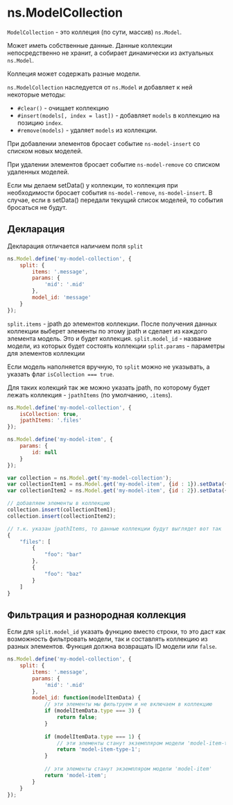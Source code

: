 # ns.ModelCollection

`ModelCollection` - это коллеция (по сути, массив) `ns.Model`.

Может иметь собственные данные.
Данные коллекции непосредственно не хранит, а собирает динамически из актуальных `ns.Model`.

Коллеция может содержать разные модели.

`ns.ModelCollection` наследуется от `ns.Model` и добавляет к ней некоторые методы:

 - `#clear()` - очищает коллекцию
 - `#insert(models[, index = last])` - добавляет `models` в коллекцию на позицию `index`.
 - `#remove(models)` - удаляет `models` из коллекции.

При добавлении элементов бросает событие `ns-model-insert` со списком новых моделей.

При удалении элементов бросает событие `ns-model-remove` со списком удаленных моделей.

Если мы делаем setData() у коллекции, то коллекция при необходимости бросает события `ns-model-remove`, `ns-model-insert`. 
В случае, если в setData() передали текущий список моделей, то события бросаться не будут.

## Декларация

Декларация отличается наличием поля `split`

```js
ns.Model.define('my-model-collection', {
    split: {
        items: '.message',
        params: {
            'mid': '.mid'
        },
        model_id: 'message'
    }
});
```

`split.items` - jpath до элементов коллекции. После получения данных коллекции выберет элементы по этому jpath и сделает из каждого элемента модель. Это и будет коллекция.
`split.model_id` - название модели, из которых будет состоять коллекции
`split.params` - параметры для элементов коллекции

Если модель наполняется вручную, то `split` можно не указывать, а указать флаг `isCollection === true`.

Для таких колекций так же можно указать jpath, по которому будет лежать коллекция - `jpathItems` (по умолчанию, `.items`).

```js
ns.Model.define('my-model-collection', {
    isCollection: true,
    jpathItems: '.files'
});

ns.Model.define('my-model-item', {
    params: {
        id: null
    }
});

var collection = ns.Model.get('my-model-collection');
var collectionItem1 = ns.Model.get('my-model-item', {id : 1}).setData({'foo': 'bar'});
var collectionItem2 = ns.Model.get('my-model-item', {id : 2}).setData({'foo': 'baz'});

// добавляем элементы в коллекцию
collection.insert(collectionItem1);
collection.insert(collectionItem2);

// т.к. указан jpathItems, то данные коллекции будут выглядет вот так
{
    "files": [
        {
            "foo": "bar"
        },
        {
            "foo": "baz"
        }
    ]
}
```

## Фильтрация и разнородная коллекция
Если для `split.model_id` указать функцию вместо строки, то это даст как возможность фильтровать модели, так и составлять коллекцию из разных элементов.
Функция должна возвращать ID модели или `false`.

```js
ns.Model.define('my-model-collection', {
    split: {
        items: '.message',
        params: {
            'mid': '.mid'
        },
        model_id: function(modelItemData) {
            // эти элементы мы фильтруем и не включаем в коллекцию
            if (modelItemData.type === 3) {
                return false;
            }
            
            if (modelItemData.type === 1) {
                // эти элементы станут экземпляром модели 'model-item-type-1'
                return 'model-item-type-1';
            }
            
            // эти элементы станут экземпляром модели 'model-item'
            return 'model-item';
        }
    }
});
```
